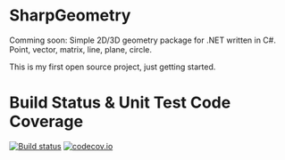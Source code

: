 # SharpGeometry
Comming soon: Simple 2D/3D geometry package for .NET written in C#. Point, vector, matrix, line, plane, circle.

This is my first open source project, just getting started.

# Build Status & Unit Test Code Coverage
[![Build status](https://ci.appveyor.com/api/projects/status/5f3pmxvs73hd22x1?svg=true)](https://ci.appveyor.com/project/nzain/sharpgeometry)
[![codecov.io](https://codecov.io/github/nzain/SharpGeometry/coverage.svg?branch=master)](https://codecov.io/github/nzain/SharpGeometry?branch=master)
